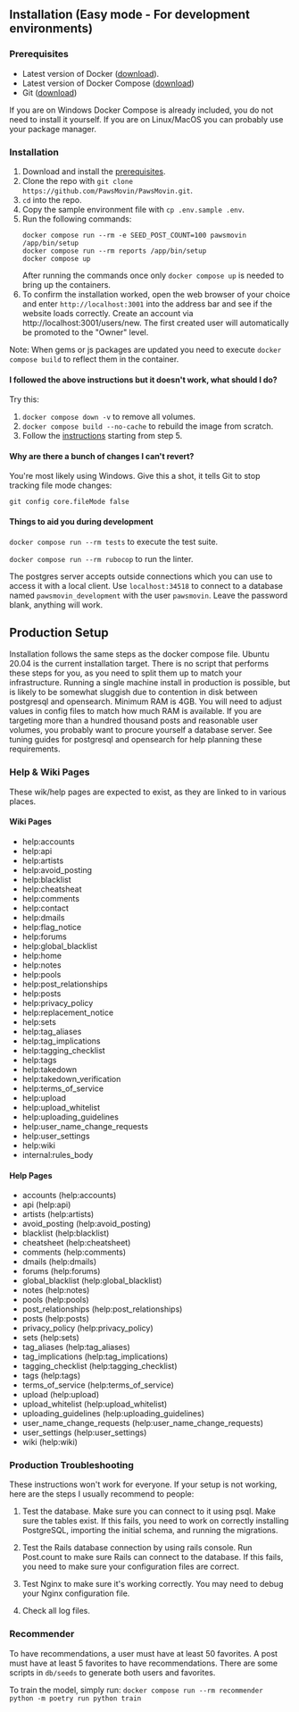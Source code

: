 ## Installation (Easy mode - For development environments)

### Prerequisites

 * Latest version of Docker ([download](https://docs.docker.com/get-docker)).
 * Latest version of Docker Compose ([download](https://docs.docker.com/compose/install))
 * Git ([download](https://git-scm.com/downloads))

 If you are on Windows Docker Compose is already included, you do not need to install it yourself.
 If you are on Linux/MacOS you can probably use your package manager.

### Installation

1. Download and install the [prerequisites](#prerequisites).
2. Clone the repo with `git clone https://github.com/PawsMovin/PawsMovin.git`.
3. `cd` into the repo.
4. Copy the sample environment file with `cp .env.sample .env`.
5. Run the following commands:
    ```
    docker compose run --rm -e SEED_POST_COUNT=100 pawsmovin /app/bin/setup
    docker compose run --rm reports /app/bin/setup
    docker compose up
    ```
    After running the commands once only `docker compose up` is needed to bring up the containers.
6. To confirm the installation worked, open the web browser of your choice and enter `http://localhost:3001` into the address bar and see if the website loads correctly. Create an account via http://localhost:3001/users/new. The first created user will automatically be promoted to the "Owner" level.

Note: When gems or js packages are updated you need to execute `docker compose build` to reflect them in the container.

#### <a id="docker-troubleshooting"></a>I followed the above instructions but it doesn't work, what should I do?

Try this:

1. `docker compose down -v` to remove all volumes.
2. `docker compose build --no-cache` to rebuild the image from scratch.
3. Follow the [instructions](#installation) starting from step 5.

#### <a id="windows-executable-bit"></a>Why are there a bunch of changes I can't revert?

You're most likely using Windows. Give this a shot, it tells Git to stop tracking file mode changes:

`git config core.fileMode false`

#### <a id="development-tools"></a>Things to aid you during development

`docker compose run --rm tests` to execute the test suite.

`docker compose run --rm rubocop` to run the linter.

The postgres server accepts outside connections which you can use to access it with a local client. Use `localhost:34518` to connect to a database named `pawsmovin_development` with the user `pawsmovin`. Leave the password blank, anything will work.

## Production Setup

Installation follows the same steps as the docker compose file. Ubuntu 20.04 is the current installation target.
There is no script that performs these steps for you, as you need to split them up to match your infrastructure.
Running a single machine install in production is possible, but is likely to be somewhat sluggish due to contention in disk between postgresql and opensearch.
Minimum RAM is 4GB. You will need to adjust values in config files to match how much RAM is available.
If you are targeting more than a hundred thousand posts and reasonable user volumes, you probably want to procure yourself a database server. See tuning guides for postgresql and opensearch for help planning these requirements.

### Help & Wiki Pages
These wik/help pages are expected to exist, as they are linked to in various places.
#### Wiki Pages
* help:accounts
* help:api
* help:artists
* help:avoid_posting
* help:blacklist
* help:cheatsheat
* help:comments
* help:contact
* help:dmails
* help:flag_notice
* help:forums
* help:global_blacklist
* help:home
* help:notes
* help:pools
* help:post_relationships
* help:posts
* help:privacy_policy
* help:replacement_notice
* help:sets
* help:tag_aliases
* help:tag_implications
* help:tagging_checklist
* help:tags
* help:takedown
* help:takedown_verification
* help:terms_of_service
* help:upload
* help:upload_whitelist
* help:uploading_guidelines
* help:user_name_change_requests
* help:user_settings
* help:wiki
* internal:rules_body

#### Help Pages
* accounts (help:accounts)
* api (help:api)
* artists (help:artists)
* avoid_posting (help:avoid_posting)
* blacklist (help:blacklist)
* cheatsheet (help:cheatsheet)
* comments (help:comments)
* dmails (help:dmails)
* forums (help:forums)
* global_blacklist (help:global_blacklist)
* notes (help:notes)
* pools (help:pools)
* post_relationships (help:post_relationships)
* posts (help:posts)
* privacy_policy (help:privacy_policy)
* sets (help:sets)
* tag_aliases (help:tag_aliases)
* tag_implications (help:tag_implications)
* tagging_checklist (help:tagging_checklist)
* tags (help:tags)
* terms_of_service (help:terms_of_service)
* upload (help:upload)
* upload_whitelist (help:upload_whitelist)
* uploading_guidelines (help:uploading_guidelines)
* user_name_change_requests (help:user_name_change_requests)
* user_settings (help:user_settings)
* wiki (help:wiki)

### Production Troubleshooting

These instructions won't work for everyone. If your setup is not
working, here are the steps I usually recommend to people:

1) Test the database. Make sure you can connect to it using psql. Make
sure the tables exist. If this fails, you need to work on correctly
installing PostgreSQL, importing the initial schema, and running the
migrations.

2) Test the Rails database connection by using rails console. Run
Post.count to make sure Rails can connect to the database. If this
fails, you need to make sure your configuration files are
correct.

3) Test Nginx to make sure it's working correctly.  You may need to
debug your Nginx configuration file.

4) Check all log files.

### Recommender
To have recommendations, a user must have at least 50 favorites. A post must have at least 5 favorites to have recommendations.
There are some scripts in `db/seeds` to generate both users and favorites.

To train the model, simply run:
`docker compose run --rm recommender python -m poetry run python train`
